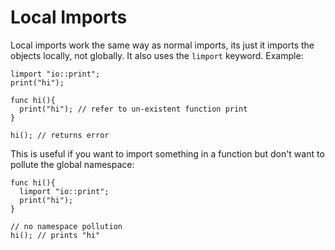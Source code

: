 Local Imports
=============

Local imports work the same way as normal imports, its just it imports the
objects locally, not globally. It also uses the `limport` keyword. Example:

```neutron
limport "io::print";
print("hi");

func hi(){
  print("hi"); // refer to un-existent function print
}

hi(); // returns error
```

This is useful if you want to import something in a function but don't want to
pollute the global namespace:

```neutron
func hi(){
  limport "io::print";
  print("hi");
}

// no namespace pollution
hi(); // prints "hi"
```
